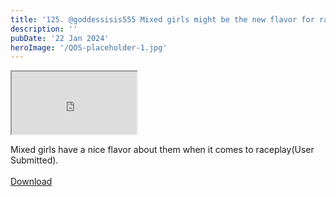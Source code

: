 ```yaml
---
title: '125. @goddessisis555 Mixed girls might be the new flavor for raceplay'
description: ''
pubDate: '22 Jan 2024'
heroImage: '/QOS-placeholder-1.jpg'
---
```

<iframe src="https://drive.google.com/file/d/11-8FkkggJ9JcAo6JUIh6OuV6lqIM1afZ/preview" width="200" height="100" allow="autoplay" allowfullscreen="allowfullscreen"></iframe>

Mixed girls have a nice flavor about them when it comes to raceplay(User Submitted).
<br>
<br>
<a class="read_more" href="https://drive.google.com/file/d/11-8FkkggJ9JcAo6JUIh6OuV6lqIM1afZ/view?usp=sharing">Download</a>